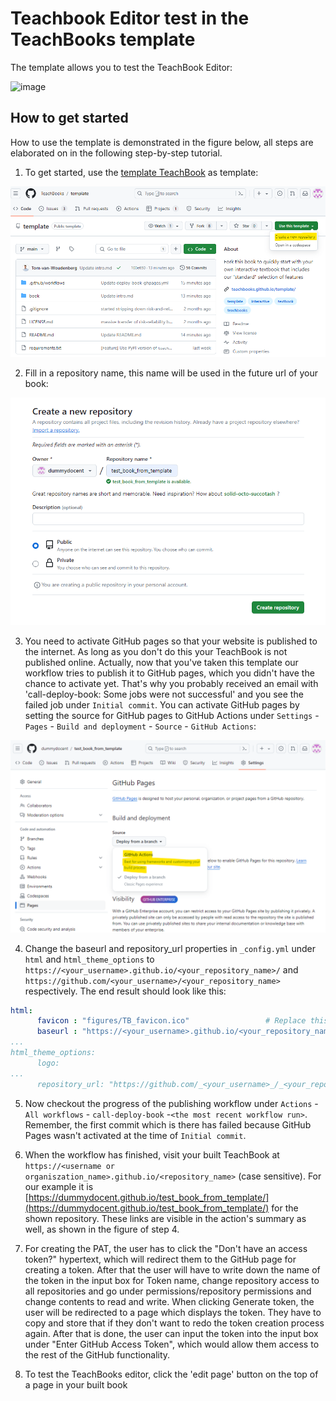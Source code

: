 # Teachbook Editor test in the TeachBooks template

The template allows you to test the TeachBook Editor: 

![image](https://github.com/user-attachments/assets/506238db-2ec7-4241-86d7-3ab20f14e799)


## How to get started

How to use the template is demonstrated in the figure below, all steps are elaborated on in the following step-by-step tutorial.

1. To get started, use the [template TeachBook](https://github.com/TeachBooks/main/template) as template:

![Use template](https://github.com/TeachBooks/template_figures/blob/main/use_template.png?raw=true)

2. Fill in a repository name, this name will be used in the future url of your book:

![Create new repository](https://github.com/TeachBooks/template_figures/blob/main/create_new_repository.png?raw=true)

3. You need to activate GitHub pages so that your website is published to the internet. As long as you don't do this your TeachBook is not published online. Actually, now that you've taken this template our workflow tries to publish it to GitHub pages, which you didn't have the chance to activate yet. That's why you probably received an email with 'call-deploy-book: Some jobs were not successful' and you see the failed job under `Initial commit`. You can activate GitHub pages by setting the source for GitHub pages to GitHub Actions under `Settings` - `Pages` - `Build and deployment` - `Source` - `GitHub Actions`:

![Activate GitHub Pages](https://github.com/TeachBooks/template_figures/blob/main/set_up_pages.png?raw=true)

4. Change the baseurl and repository_url properties in `_config.yml` under `html` and `html_theme_options` to `https://<your_username>.github.io/<your_repository_name>/` and `https://github.com/<your_username>/<your_repository_name>` respectively. The end result should look like this:

```yaml
html:
      favicon : "figures/TB_favicon.ico"                 # Replace this with your own favicon
      baseurl : "https://<your_username>.github.io/<your_repository_name>/"
...
html_theme_options:
      logo:
...
      repository_url: "https://github.com/_<your_username>_/_<your_repository_name>_"
```

5.  Now checkout the progress of the publishing workflow under `Actions` - `All workflows` -  `call-deploy-book` -`<the most recent workflow run>`. Remember, the first commit which is there has failed because GitHub Pages wasn't activated at the time of `Initial commit`.

6. When the workflow has finished, visit your built TeachBook at `https://<username or organiszation_name>.github.io/<repository_name>` (case sensitive). For our example it is [https://dummydocent.github.io/test_book_from_template/](https://dummydocent.github.io/test_book_from_template/) for the shown repository. These links are visible in the action's summary as well, as shown in the figure of step 4.

7. For creating the PAT, the user has to click the "Don't have an access token?" hypertext, which will redirect them to the GitHub page for creating a token. After that the user will have to write down the name of the token in the input box for Token name, change repository access to all repositories and go under permissions/repository permissions and change contents to read and write. When clicking Generate token, the user will be redirected to a page which displays the token. They have to copy and store that if they don't want to redo the token creation process again. After that is done, the user can input the token into the input box under "Enter GitHub Access Token", which would allow them access to the rest of the GitHub functionality.

8. To test the TeachBooks editor, click the 'edit page' button on the top of a page in your built book
